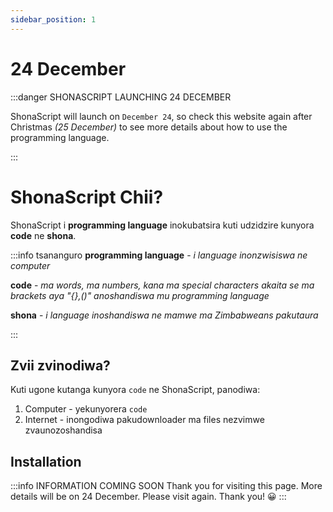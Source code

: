 ```yaml
---
sidebar_position: 1
---
```


# 24 December

:::danger SHONASCRIPT LAUNCHING 24 DECEMBER

ShonaScript will launch on `December 24`, so check this website again after Christmas _(25 December)_ to see more details about how to use the programming language.

:::

# ShonaScript Chii?

ShonaScript i **programming language** inokubatsira kuti udzidzire kunyora **code** ne **shona**.

:::info tsananguro
 **programming language** - _i language inonzwisiswa ne computer_

 **code** - _ma words, ma numbers, kana ma special characters akaita se ma brackets aya "{},()" anoshandiswa mu programming language_

 **shona** - _i language inoshandiswa ne mamwe ma Zimbabweans pakutaura_

:::



## Zvii zvinodiwa?

Kuti ugone kutanga kunyora `code` ne ShonaScript, panodiwa: 
1. Computer - yekunyorera `code`
2. Internet - inongodiwa pakudownloader ma files nezvimwe zvaunozoshandisa

## Installation

:::info INFORMATION COMING SOON
Thank you for visiting this page. More details will be on 24 December. Please visit again. Thank you! 😀
:::

